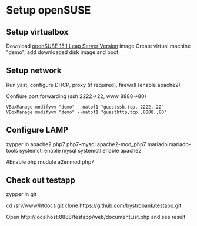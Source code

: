 # Setup openSUSE

## Setup virtualbox
Download [openSUSE 15.1 Leap Server Version](https://www.osboxes.org/opensuse/) image
Create virtual machine "demo", add downloaded disk image and boot.

## Setup network
Run yast, configure DHCP, proxy (if required), firewall (enable apache2)

Confiure port forwarding (ssh 2222->22, www 8888->80)

```
VBoxManage modifyvm "demo" --natpf1 "guestssh,tcp,,2222,,22"
VBoxManage modifyvm "demo" --natpf1 "guesthttp,tcp,,8888,,80"
```


## Configure LAMP

zypper in apache2 php7 php7-mysql apache2-mod_php7 mariadb mariadb-tools
systemctl enable mysql
systemctl enable apache2

#Enable php module
a2enmod php7

## Check out testapp
zypper in git

cd /srv/www/htdocs 
git clone https://github.com/bystrobank/testapp.git

Open http://localhost:8888/testapp/web/documentList.php and see result
